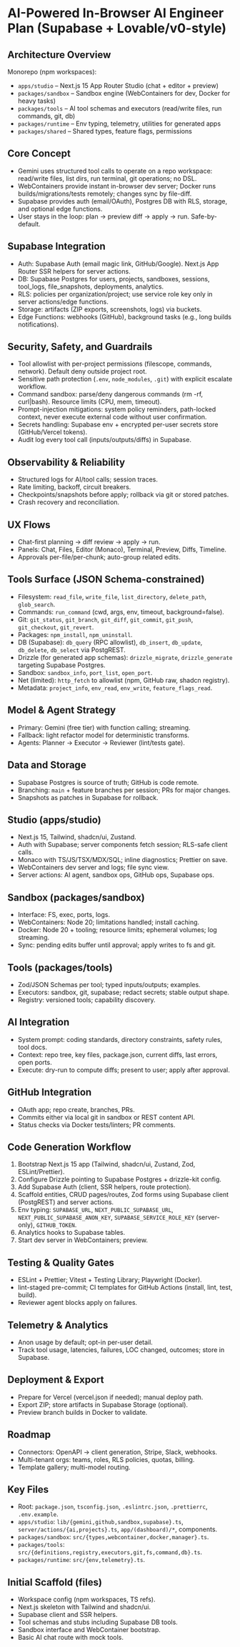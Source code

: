 # AI-Powered In-Browser AI Engineer Plan (Supabase + Lovable/v0-style)

## Architecture Overview

Monorepo (npm workspaces):

- `apps/studio` – Next.js 15 App Router Studio (chat + editor + preview)
- `packages/sandbox` – Sandbox engine (WebContainers for dev, Docker for heavy tasks)
- `packages/tools` – AI tool schemas and executors (read/write files, run commands, git, db)
- `packages/runtime` – Env typing, telemetry, utilities for generated apps
- `packages/shared` – Shared types, feature flags, permissions

## Core Concept

- Gemini uses structured tool calls to operate on a repo workspace: read/write files, list dirs, run terminal, git operations; no DSL.
- WebContainers provide instant in-browser dev server; Docker runs builds/migrations/tests remotely; changes sync by file-diff.
- Supabase provides auth (email/OAuth), Postgres DB with RLS, storage, and optional edge functions.
- User stays in the loop: plan → preview diff → apply → run. Safe-by-default.

## Supabase Integration

- Auth: Supabase Auth (email magic link, GitHub/Google). Next.js App Router SSR helpers for server actions.
- DB: Supabase Postgres for users, projects, sandboxes, sessions, tool_logs, file_snapshots, deployments, analytics.
- RLS: policies per organization/project; use service role key only in server actions/edge functions.
- Storage: artifacts (ZIP exports, screenshots, logs) via buckets.
- Edge Functions: webhooks (GitHub), background tasks (e.g., long builds notifications).

## Security, Safety, and Guardrails

- Tool allowlist with per-project permissions (filescope, commands, network). Default deny outside project root.
- Sensitive path protection (`.env`, `node_modules`, `.git`) with explicit escalate workflow.
- Command sandbox: parse/deny dangerous commands (rm -rf, curl|bash). Resource limits (CPU, mem, timeout).
- Prompt-injection mitigations: system policy reminders, path-locked context, never execute external code without user confirmation.
- Secrets handling: Supabase env + encrypted per-user secrets store (GitHub/Vercel tokens).
- Audit log every tool call (inputs/outputs/diffs) in Supabase.

## Observability & Reliability

- Structured logs for AI/tool calls; session traces.
- Rate limiting, backoff, circuit breakers.
- Checkpoints/snapshots before apply; rollback via git or stored patches.
- Crash recovery and reconciliation.

## UX Flows

- Chat-first planning → diff review → apply → run.
- Panels: Chat, Files, Editor (Monaco), Terminal, Preview, Diffs, Timeline.
- Approvals per-file/per-chunk; auto-group related edits.

## Tools Surface (JSON Schema-constrained)

- Filesystem: `read_file`, `write_file`, `list_directory`, `delete_path`, `glob_search`.
- Commands: `run_command` (cwd, args, env, timeout, background=false).
- Git: `git_status`, `git_branch`, `git_diff`, `git_commit`, `git_push`, `git_checkout`, `git_revert`.
- Packages: `npm_install`, `npm_uninstall`.
- DB (Supabase): `db_query` (RPC allowlist), `db_insert`, `db_update`, `db_delete`, `db_select` via PostgREST.
- Drizzle (for generated app schemas): `drizzle_migrate`, `drizzle_generate` targeting Supabase Postgres.
- Sandbox: `sandbox_info`, `port_list`, `open_port`.
- Net (limited): `http_fetch` to allowlist (npm, GitHub raw, shadcn registry).
- Metadata: `project_info`, `env_read`, `env_write`, `feature_flags_read`.

## Model & Agent Strategy

- Primary: Gemini (free tier) with function calling; streaming.
- Fallback: light refactor model for deterministic transforms.
- Agents: Planner → Executor → Reviewer (lint/tests gate).

## Data and Storage

- Supabase Postgres is source of truth; GitHub is code remote.
- Branching: `main` + feature branches per session; PRs for major changes.
- Snapshots as patches in Supabase for rollback.

## Studio (apps/studio)

- Next.js 15, Tailwind, shadcn/ui, Zustand.
- Auth with Supabase; server components fetch session; RLS-safe client calls.
- Monaco with TS/JS/TSX/MDX/SQL; inline diagnostics; Prettier on save.
- WebContainers dev server and logs; file sync view.
- Server actions: AI agent, sandbox ops, GitHub ops, Supabase ops.

## Sandbox (packages/sandbox)

- Interface: FS, exec, ports, logs.
- WebContainers: Node 20; limitations handled; install caching.
- Docker: Node 20 + tooling; resource limits; ephemeral volumes; log streaming.
- Sync: pending edits buffer until approval; apply writes to fs and git.

## Tools (packages/tools)

- Zod/JSON Schemas per tool; typed inputs/outputs; examples.
- Executors: sandbox, git, supabase; redact secrets; stable output shape.
- Registry: versioned tools; capability discovery.

## AI Integration

- System prompt: coding standards, directory constraints, safety rules, tool docs.
- Context: repo tree, key files, package.json, current diffs, last errors, open ports.
- Execute: dry-run to compute diffs; present to user; apply after approval.

## GitHub Integration

- OAuth app; repo create, branches, PRs.
- Commits either via local git in sandbox or REST content API.
- Status checks via Docker tests/linters; PR comments.

## Code Generation Workflow

1) Bootstrap Next.js 15 app (Tailwind, shadcn/ui, Zustand, Zod, ESLint/Prettier).
2) Configure Drizzle pointing to Supabase Postgres + drizzle-kit config.
3) Add Supabase Auth (client, SSR helpers, route protection).
4) Scaffold entities, CRUD pages/routes, Zod forms using Supabase client (PostgREST) and server actions.
5) Env typing: `SUPABASE_URL`, `NEXT_PUBLIC_SUPABASE_URL`, `NEXT_PUBLIC_SUPABASE_ANON_KEY`, `SUPABASE_SERVICE_ROLE_KEY` (server-only), `GITHUB_TOKEN`.
6) Analytics hooks to Supabase tables.
7) Start dev server in WebContainers; preview.

## Testing & Quality Gates

- ESLint + Prettier; Vitest + Testing Library; Playwright (Docker).
- lint-staged pre-commit; CI templates for GitHub Actions (install, lint, test, build).
- Reviewer agent blocks apply on failures.

## Telemetry & Analytics

- Anon usage by default; opt-in per-user detail.
- Track tool usage, latencies, failures, LOC changed, outcomes; store in Supabase.

## Deployment & Export

- Prepare for Vercel (vercel.json if needed); manual deploy path.
- Export ZIP; store artifacts in Supabase Storage (optional).
- Preview branch builds in Docker to validate.

## Roadmap

- Connectors: OpenAPI → client generation, Stripe, Slack, webhooks.
- Multi-tenant orgs: teams, roles, RLS policies, quotas, billing.
- Template gallery; multi-model routing.

## Key Files

- Root: `package.json`, `tsconfig.json`, `.eslintrc.json`, `.prettierrc`, `.env.example`.
- `apps/studio`: `lib/{gemini,github,sandbox,supabase}.ts`, `server/actions/{ai,projects}.ts`, `app/(dashboard)/*`, components.
- `packages/sandbox`: `src/{types,webcontainer,docker,manager}.ts`.
- `packages/tools`: `src/{definitions,registry,executors,git,fs,command,db}.ts`.
- `packages/runtime`: `src/{env,telemetry}.ts`.

## Initial Scaffold (files)

- Workspace config (npm workspaces, TS refs).
- Next.js skeleton with Tailwind and shadcn/ui.
- Supabase client and SSR helpers.
- Tool schemas and stubs including Supabase DB tools.
- Sandbox interface and WebContainer bootstrap.
- Basic AI chat route with mock tools.